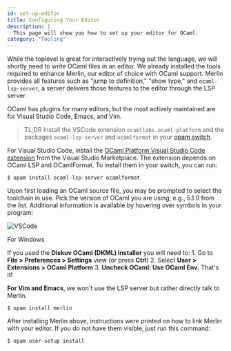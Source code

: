 ```yaml
---
id: set-up-editor
title: Configuring Your Editor
description: |
  This page will show you how to set up your editor for OCaml. 
category: "Tooling"
---
```


While the toplevel is great for interactively trying out the language, we will shortly need to write OCaml files in an editor. We already installed the tools required to enhance Merlin, our editor of choice with OCaml support. Merlin provides all features such as "jump to definition," "show type," and `ocaml-lsp-server`, a server delivers those features to the editor through the LSP server.

OCaml has plugins for many editors, but the most actively maintained are for Visual Studio Code, Emacs, and Vim.

>TL;DR
>Install the VSCode extension `ocamllabs.ocaml-platform` and the packages `ocaml-lsp-server` and `ocamlformat` in your [opam switch](/docs/opam-switch-introduction).

For Visual Studio Code, install the [OCaml Platform Visual Studio Code extension](https://marketplace.visualstudio.com/items?itemName=ocamllabs.ocaml-platform) from the Visual Studio Marketplace. The extension depends on OCaml LSP and OCamlFormat. To install them in your switch, you can run:

```
$ opam install ocaml-lsp-server ocamlformat
```

Upon first loading an OCaml source file, you may be prompted to select the toolchain in use. Pick the version of OCaml you are using, e.g., 5.1.0 from the list. Additional information is available by hovering over symbols in your program:

![VSCode](https://ocaml.org/media/tutorials/vscode.png)

For Windows

If you used the **Diskuv OCaml (DKML) installer** you will need to:
    1. Go to **File > Preferences > Settings** view (or press **Ctrl**)
    2. Select **User > Extensions > OCaml Platform**
    3. **Uncheck OCaml: Use OCaml Env.** That's it!

**For Vim and Emacs**, we won't use the LSP server but rather directly talk to Merlin.

```
$ opam install merlin
```

After installing Merlin above, instructions were printed on how to link Merlin with your editor. If you do not have them visible, just run this command:

```
$ opam user-setup install
```
